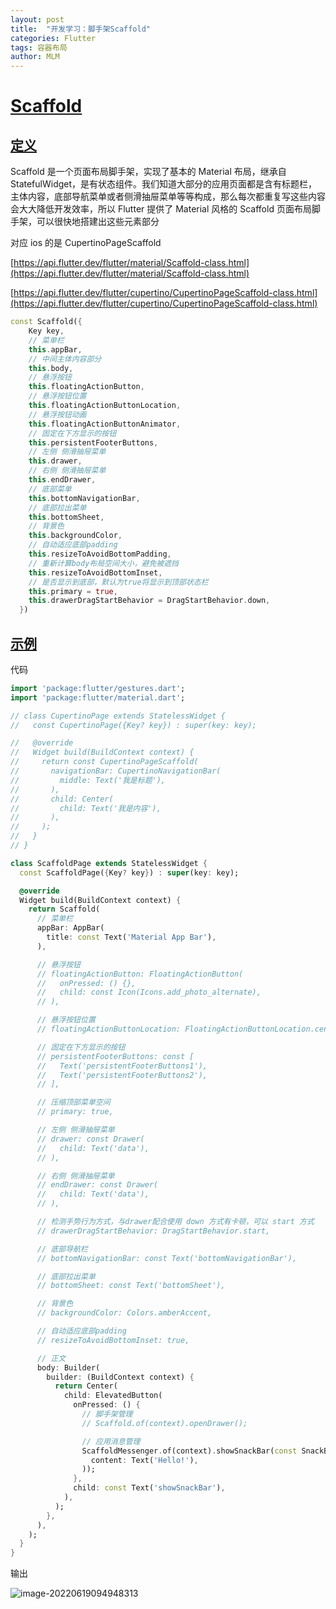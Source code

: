 ```yaml
---
layout: post
title:  "开发学习：脚手架Scaffold"
categories: Flutter
tags: 容器布局
author: MLM
---
```

# [Scaffold]()

## [定义]()

Scaffold 是一个页面布局脚手架，实现了基本的 Material 布局，继承自 StatefulWidget，是有状态组件。我们知道大部分的应用页面都是含有标题栏，主体内容，底部导航菜单或者侧滑抽屉菜单等等构成，那么每次都重复写这些内容会大大降低开发效率，所以 Flutter 提供了 Material 风格的 Scaffold 页面布局脚手架，可以很快地搭建出这些元素部分

对应 ios 的是 CupertinoPageScaffold

[https://api.flutter.dev/flutter/material/Scaffold-class.html](https://api.flutter.dev/flutter/material/Scaffold-class.html)

[https://api.flutter.dev/flutter/cupertino/CupertinoPageScaffold-class.html](https://api.flutter.dev/flutter/cupertino/CupertinoPageScaffold-class.html)

```dart
const Scaffold({
    Key key,
    // 菜单栏
    this.appBar,
    // 中间主体内容部分
    this.body,
    // 悬浮按钮
    this.floatingActionButton,
    // 悬浮按钮位置
    this.floatingActionButtonLocation,
    // 悬浮按钮动画
    this.floatingActionButtonAnimator,
    // 固定在下方显示的按钮
    this.persistentFooterButtons,
    // 左侧 侧滑抽屉菜单
    this.drawer,
    // 右侧 侧滑抽屉菜单
    this.endDrawer,
    // 底部菜单
    this.bottomNavigationBar,
    // 底部拉出菜单
    this.bottomSheet,
    // 背景色
    this.backgroundColor,
    // 自动适应底部padding
    this.resizeToAvoidBottomPadding,
    // 重新计算body布局空间大小，避免被遮挡
    this.resizeToAvoidBottomInset,
    // 是否显示到底部，默认为true将显示到顶部状态栏
    this.primary = true,
    this.drawerDragStartBehavior = DragStartBehavior.down,
  })
```

## [示例]()

代码

```dart
import 'package:flutter/gestures.dart';
import 'package:flutter/material.dart';

// class CupertinoPage extends StatelessWidget {
//   const CupertinoPage({Key? key}) : super(key: key);

//   @override
//   Widget build(BuildContext context) {
//     return const CupertinoPageScaffold(
//       navigationBar: CupertinoNavigationBar(
//         middle: Text('我是标题'),
//       ),
//       child: Center(
//         child: Text('我是内容'),
//       ),
//     );
//   }
// }

class ScaffoldPage extends StatelessWidget {
  const ScaffoldPage({Key? key}) : super(key: key);

  @override
  Widget build(BuildContext context) {
    return Scaffold(
      // 菜单栏
      appBar: AppBar(
        title: const Text('Material App Bar'),
      ),

      // 悬浮按钮
      // floatingActionButton: FloatingActionButton(
      //   onPressed: () {},
      //   child: const Icon(Icons.add_photo_alternate),
      // ),

      // 悬浮按钮位置
      // floatingActionButtonLocation: FloatingActionButtonLocation.centerFloat,

      // 固定在下方显示的按钮
      // persistentFooterButtons: const [
      //   Text('persistentFooterButtons1'),
      //   Text('persistentFooterButtons2'),
      // ],

      // 压缩顶部菜单空间
      // primary: true,

      // 左侧 侧滑抽屉菜单
      // drawer: const Drawer(
      //   child: Text('data'),
      // ),

      // 右侧 侧滑抽屉菜单
      // endDrawer: const Drawer(
      //   child: Text('data'),
      // ),

      // 检测手势行为方式，与drawer配合使用 down 方式有卡顿，可以 start 方式
      // drawerDragStartBehavior: DragStartBehavior.start,

      // 底部导航栏
      // bottomNavigationBar: const Text('bottomNavigationBar'),

      // 底部拉出菜单
      // bottomSheet: const Text('bottomSheet'),

      // 背景色
      // backgroundColor: Colors.amberAccent,

      // 自动适应底部padding
      // resizeToAvoidBottomInset: true,

      // 正文
      body: Builder(
        builder: (BuildContext context) {
          return Center(
            child: ElevatedButton(
              onPressed: () {
                // 脚手架管理
                // Scaffold.of(context).openDrawer();

                // 应用消息管理
                ScaffoldMessenger.of(context).showSnackBar(const SnackBar(
                  content: Text('Hello!'),
                ));
              },
              child: const Text('showSnackBar'),
            ),
          );
        },
      ),
    );
  }
}
```

输出

![image-20220619094948313](https://molingmiao.github.io/tag/image-20220619094948313.png)

```
